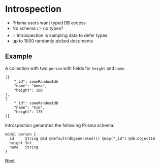# Introspection

- Prisma users want typed DB access
 - No schema 👉 no types?
 - 💡 Introspection is sampling data to defer types
 - up to 1000 randomly picked documents

 ## Example
 
 A collection with two `person` with fields for `height` and `name`.

```tsx
[{
	"_id": someRandomIdA	
	"name": "Anna",
	"height": 160
},
{
	"_id": someRandomIdB
	"name": "Kim",
	"height": 175
}]
```

Introspection generates the following Prisma schema:

```tsx
model person {
  id     String @id @default(dbgenerated()) @map("_id") @db.ObjectId
  height Int
  name   String
}
```

[Next](./04-inferring-types.md)

